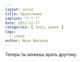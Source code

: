 ```yaml
---
layout: verse
title: Одностишие
caption: "* * *"
date: 2011-12-17
categories: [ text, poems ]
tags:
  - стихи
author: Иван Шихалев
---
```

Теперь ты можешь врать другому.

